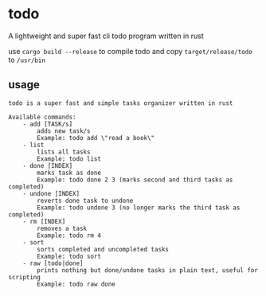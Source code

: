 # todo
A lightweight and super fast cli todo program written in rust

use `cargo build --release` to compile todo and copy `target/release/todo` to `/usr/bin`

## usage
```Usage: todo [COMMAND] [ARGUMENTS]
todo is a super fast and simple tasks organizer written in rust

Available commands:
    - add [TASK/s] 
        adds new task/s
        Example: todo add \"read a book\"
    - list
        lists all tasks
        Example: todo list
    - done [INDEX]
        marks task as done
        Example: todo done 2 3 (marks second and third tasks as completed)
    - undone [INDEX]
        reverts done task to undone
        Example: todo undone 3 (no longer marks the third task as completed)
    - rm [INDEX] 
        removes a task
        Example: todo rm 4 
    - sort
        sorts completed and uncompleted tasks
        Example: todo sort 
    - raw [todo|done]
        prints nothing but done/undone tasks in plain text, useful for scripting
        Example: todo raw done
```
